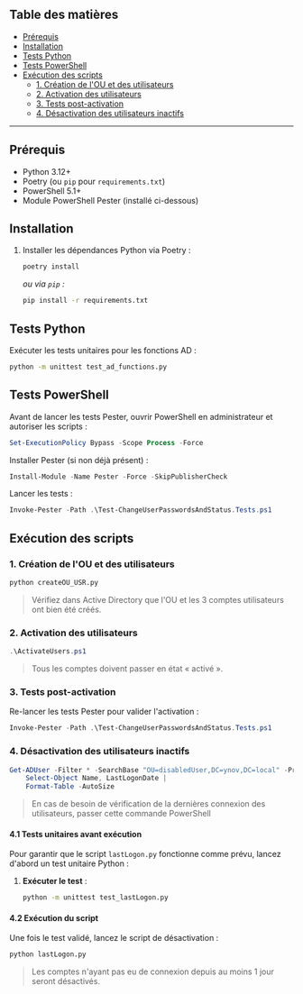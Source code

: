 ## Table des matières

- [Prérequis](#prérequis)
- [Installation](#installation)
- [Tests Python](#tests-python)
- [Tests PowerShell](#tests-powershell)
- [Exécution des scripts](#exécution-des-scripts)
  - [1. Création de l'OU et des utilisateurs](#1-création-de-lou-et-des-utilisateurs)
  - [2. Activation des utilisateurs](#2-activation-des-utilisateurs)
  - [3. Tests post-activation](#3-tests-post-activation)
  - [4. Désactivation des utilisateurs inactifs](#4-désactivation-des-utilisateurs-inactifs)

---

## Prérequis

- Python 3.12+
- Poetry (ou `pip` pour `requirements.txt`)
- PowerShell 5.1+
- Module PowerShell Pester (installé ci-dessous)

## Installation

1. Installer les dépendances Python via Poetry :

   ```bash
   poetry install
   ```

   *ou via `pip` :*

   ```bash
   pip install -r requirements.txt
   ```

## Tests Python

Exécuter les tests unitaires pour les fonctions AD :

```bash
python -m unittest test_ad_functions.py
```

## Tests PowerShell

Avant de lancer les tests Pester, ouvrir PowerShell en administrateur et autoriser les scripts :

```powershell
Set-ExecutionPolicy Bypass -Scope Process -Force
```

Installer Pester (si non déjà présent) :

```powershell
Install-Module -Name Pester -Force -SkipPublisherCheck
```

Lancer les tests :

```powershell
Invoke-Pester -Path .\Test-ChangeUserPasswordsAndStatus.Tests.ps1
```

## Exécution des scripts

### 1. Création de l'OU et des utilisateurs

```bash
python createOU_USR.py
```

> Vérifiez dans Active Directory que l'OU et les 3 comptes utilisateurs ont bien été créés.

### 2. Activation des utilisateurs

```powershell
.\ActivateUsers.ps1
```

> Tous les comptes doivent passer en état « activé ».

### 3. Tests post-activation

Re-lancer les tests Pester pour valider l'activation :

```powershell
Invoke-Pester -Path .\Test-ChangeUserPasswordsAndStatus.Tests.ps1
```

### 4. Désactivation des utilisateurs inactifs

```powershell
Get-ADUser -Filter * -SearchBase "OU=disabledUser,DC=ynov,DC=local" -Properties LastLogonDate |
    Select-Object Name, LastLogonDate |
    Format-Table -AutoSize
```
> En cas de besoin de vérification de la dernières connexion des utilisateurs, passer cette commande PowerShell

#### 4.1 Tests unitaires avant exécution

Pour garantir que le script `lastLogon.py` fonctionne comme prévu, lancez d'abord un test unitaire Python :

1. **Exécuter le test** :

   ```bash
   python -m unittest test_lastLogon.py
   ```

#### 4.2 Exécution du script

Une fois le test validé, lancez le script de désactivation :

```bash
python lastLogon.py
```

> Les comptes n'ayant pas eu de connexion depuis au moins 1 jour seront désactivés.


